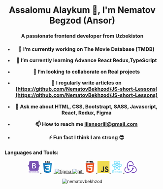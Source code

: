 <h1 align="center">Assalomu Alaykum 👋, I'm Nematov Begzod (Ansor)</h1>
<h3 align="center">A passionate frontend developer from Uzbekiston</h3>

<h3 align="center"> 

- 🔭 I’m currently working on **The Movie Database (TMDB)**

- 🌱 I’m currently learning **Advance React Redux,TypeScript**

- 👯 I’m looking to collaborate on **Real projects**

- 📝 I regularly write articles on [https://github.com/NematovBekhzod/JS-short-Lessons](https://github.com/NematovBekhzod/JS-short-Lessons)

- 💬 Ask me about **HTML, CSS, Bootstrapt, SASS, Javascript, React, Redux, Figma**

- 📫 How to reach me **lllansorlll@gmail.com**

- ⚡ Fun fact **I think I am strong 😎** 
</h3>


<h3 align="left">Languages and Tools:</h3>
<p align="center"> <a href="https://getbootstrap.com" target="_blank" rel="noreferrer"> <img src="https://raw.githubusercontent.com/devicons/devicon/master/icons/bootstrap/bootstrap-plain-wordmark.svg" alt="bootstrap" width="40" height="40"/> </a> <a href="https://www.w3schools.com/css/" target="_blank" rel="noreferrer"> <img src="https://raw.githubusercontent.com/devicons/devicon/master/icons/css3/css3-original-wordmark.svg" alt="css3" width="40" height="40"/> </a> <a href="https://www.figma.com/" target="_blank" rel="noreferrer"> <img src="https://www.vectorlogo.zone/logos/figma/figma-icon.svg" alt="figma" width="40" height="40"/> </a> <a href="https://git-scm.com/" target="_blank" rel="noreferrer"> <img src="https://www.vectorlogo.zone/logos/git-scm/git-scm-icon.svg" alt="git" width="40" height="40"/> </a> <a href="https://www.w3.org/html/" target="_blank" rel="noreferrer"> <img src="https://raw.githubusercontent.com/devicons/devicon/master/icons/html5/html5-original-wordmark.svg" alt="html5" width="40" height="40"/> </a> <a href="https://developer.mozilla.org/en-US/docs/Web/JavaScript" target="_blank" rel="noreferrer"> <img src="https://raw.githubusercontent.com/devicons/devicon/master/icons/javascript/javascript-original.svg" alt="javascript" width="40" height="40"/> </a> <a href="https://reactjs.org/" target="_blank" rel="noreferrer"> <img src="https://raw.githubusercontent.com/devicons/devicon/master/icons/react/react-original-wordmark.svg" alt="react" width="40" height="40"/> </a> <a href="https://redux.js.org" target="_blank" rel="noreferrer"> <img src="https://raw.githubusercontent.com/devicons/devicon/master/icons/redux/redux-original.svg" alt="redux" width="40" height="40"/> </a> </p>

<p align="center"><img align="center" src="https://github-readme-stats.vercel.app/api/top-langs?username=nematovbekhzod&show_icons=true&locale=en&layout=compact" alt="nematovbekhzod" /></p>
